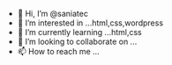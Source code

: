 - 👋 Hi, I’m @saniatec
- 👀 I’m interested in ...html,css,wordpress
- 🌱 I’m currently learning ...html,css
- 💞️ I’m looking to collaborate on ...
- 📫 How to reach me ...

<!---
saniatec/saniatec is a ✨ special ✨ repository because its `README.md` (this file) appears on your GitHub profile.
You can click the Preview link to take a look at your changes.
--->
